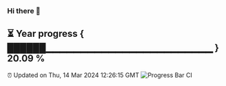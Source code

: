 ### Hi there 👋
⏳ Year progress { ██████▁▁▁▁▁▁▁▁▁▁▁▁▁▁▁▁▁▁▁▁▁▁▁▁ } 20.09 %
---
⏰ Updated on Thu, 14 Mar 2024 12:26:15 GMT
![Progress Bar CI](https://github.com/liununu/liununu/workflows/Progress%20Bar%20CI/badge.svg)
